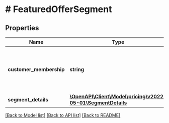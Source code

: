 # # FeaturedOfferSegment

## Properties

Name | Type | Description | Notes
------------ | ------------- | ------------- | -------------
**customer_membership** | **string** | The customer membership type that makes up this segment |
**segment_details** | [**\OpenAPI\Client\Model\pricing\v2022-05-01\SegmentDetails**](SegmentDetails.md) |  |

[[Back to Model list]](../../README.md#models) [[Back to API list]](../../README.md#endpoints) [[Back to README]](../../README.md)
